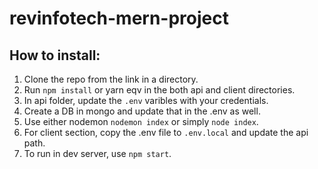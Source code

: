 # revinfotech-mern-project

## How to install:
1. Clone the repo from the link in a directory.
2. Run ```npm install``` or yarn eqv in the both api and client directories.
3. In api folder, update the ```.env``` varibles with your credentials.
4. Create a DB in mongo and update that in the .env as well.
5. Use either nodemon ```nodemon index``` or simply ```node index```.
6. For client section, copy the .env file to ```.env.local``` and update the api path.
7. To run in dev server, use ```npm start```.

